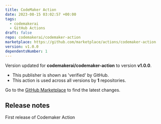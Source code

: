```yaml
---
title: CodeMaker Action
date: 2023-08-15 03:02:57 +00:00
tags:
  - codemakerai
  - GitHub Actions
draft: false
repo: codemakerai/codemaker-action
marketplace: https://github.com/marketplace/actions/codemaker-action
version: v1.0.0
dependentsNumber: 1
---
```



Version updated for **codemakerai/codemaker-action** to version **v1.0.0**.
- This publisher is shown as 'verified' by GitHub.
- This action is used across all versions by **1** repositories.

Go to the [GitHub Marketplace](https://github.com/marketplace/actions/codemaker-action) to find the latest changes.

## Release notes

First release of Codemaker Action
